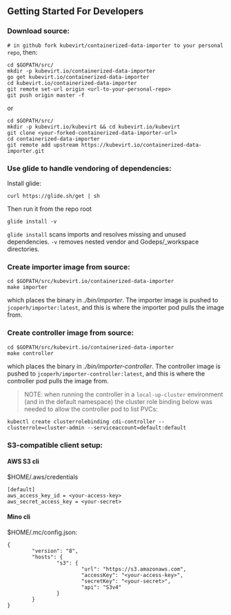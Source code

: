 ## Getting Started For Developers

### Download source:

`# in github fork kubevirt/containerized-data-importer to your personal repo`, then:
```
cd $GOPATH/src/
mkdir -p kubevirt.io/containerized-data-importer
go get kubevirt.io/containerized-data-importer
cd kubevirt.io/containerized-data-importer
git remote set-url origin <url-to-your-personal-repo>
git push origin master -f
```

 or

 ```
 cd $GOPATH/src/
 mkdir -p kubevirt.io/kubevirt && cd kubevirt.io/kubevirt
 git clone <your-forked-containerized-data-importer-url>
 cd containerized-data-importer
 git remote add upstream https://kubevirt.io/containerized-data-importer.git
 ```

### Use glide to handle vendoring of dependencies:

Install glide:

`curl https://glide.sh/get | sh`

Then run it from the repo root

`glide install -v`

`glide install` scans imports and resolves missing and unused dependencies. `-v` removes nested vendor and Godeps/_workspace directories.

### Create importer image from source:

```
cd $GOPATH/src/kubevirt.io/containerized-data-importer
make importer
```
which places the binary in _./bin/importer_.
The importer image is pushed to `jcoperh/importer:latest`, and this is where the importer pod pulls the image from.

### Create controller image from source:

```
cd $GOPATH/src/kubevirt.io/containerized-data-importer
make controller
```
which places the binary in _./bin/importer-controller_. The controller image is pushed to `jcoperh/importer-controller:latest`, and this is where the controller pod pulls the image from.

> NOTE: when running the controller in a `local-up-cluster` environment (and in the default namespace) the cluster role binding below was needed to allow the controller pod to list PVCs:
```
kubectl create clusterrolebinding cdi-controller --clusterrole=cluster-admin --serviceaccount=default:default
```

### S3-compatible client setup:

#### AWS S3 cli
$HOME/.aws/credentials
```
[default]
aws_access_key_id = <your-access-key>
aws_secret_access_key = <your-secret>
```

#### Mino cli

$HOME/.mc/config.json:
```
{
        "version": "8",
        "hosts": {
                "s3": {
                        "url": "https://s3.amazonaws.com",
                        "accessKey": "<your-access-key>",
                        "secretKey": "<your-secret>",
                        "api": "S3v4"
                }
        }
}
```
